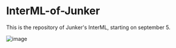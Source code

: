 # InterML-of-Junker
This is the repository of Junker's InterML, starting on september 5.

![image](https://github.com/user-attachments/assets/97a7e25e-4c46-4400-b96a-12e46849acdc)
